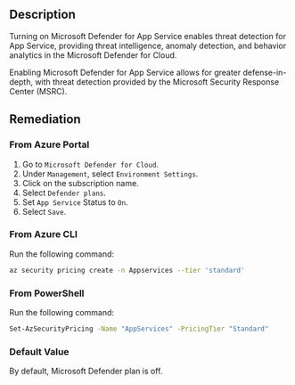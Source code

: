 ## Description

Turning on Microsoft Defender for App Service enables threat detection for App Service, providing threat intelligence, anomaly detection, and behavior analytics in the Microsoft Defender for Cloud.

Enabling Microsoft Defender for App Service allows for greater defense-in-depth, with threat detection provided by the Microsoft Security Response Center (MSRC).

## Remediation

### From Azure Portal

1. Go to `Microsoft Defender for Cloud`.
2. Under `Management`, select `Environment Settings`.
3. Click on the subscription name.
4. Select `Defender plans`.
5. Set `App Service` Status to `On`.
6. Select `Save`.

### From Azure CLI

Run the following command:

```bash
az security pricing create -n Appservices --tier 'standard'
```

### From PowerShell

Run the following command:

```bash
Set-AzSecurityPricing -Name "AppServices" -PricingTier "Standard"
```

### Default Value

By default, Microsoft Defender plan is off.
